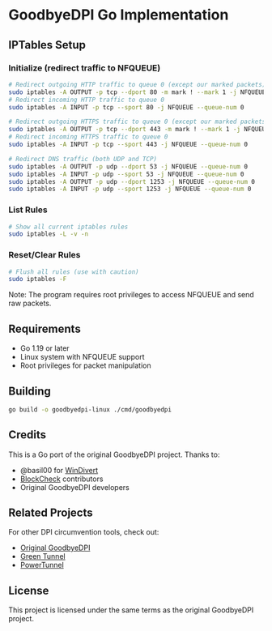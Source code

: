 # GoodbyeDPI Go Implementation

## IPTables Setup

### Initialize (redirect traffic to NFQUEUE)

```bash
# Redirect outgoing HTTP traffic to queue 0 (except our marked packets)
sudo iptables -A OUTPUT -p tcp --dport 80 -m mark ! --mark 1 -j NFQUEUE --queue-num 0
# Redirect incoming HTTP traffic to queue 0
sudo iptables -A INPUT -p tcp --sport 80 -j NFQUEUE --queue-num 0

# Redirect outgoing HTTPS traffic to queue 0 (except our marked packets)
sudo iptables -A OUTPUT -p tcp --dport 443 -m mark ! --mark 1 -j NFQUEUE --queue-num 0
# Redirect incoming HTTPS traffic to queue 0
sudo iptables -A INPUT -p tcp --sport 443 -j NFQUEUE --queue-num 0

# Redirect DNS traffic (both UDP and TCP)
sudo iptables -A OUTPUT -p udp --dport 53 -j NFQUEUE --queue-num 0
sudo iptables -A INPUT -p udp --sport 53 -j NFQUEUE --queue-num 0
sudo iptables -A OUTPUT -p udp --dport 1253 -j NFQUEUE --queue-num 0
sudo iptables -A INPUT -p udp --sport 1253 -j NFQUEUE --queue-num 0
```

### List Rules

```bash
# Show all current iptables rules
sudo iptables -L -v -n
```

### Reset/Clear Rules

```bash
# Flush all rules (use with caution)
sudo iptables -F
```

Note: The program requires root privileges to access NFQUEUE and send raw packets.

## Requirements

- Go 1.19 or later
- Linux system with NFQUEUE support
- Root privileges for packet manipulation

## Building

```bash
go build -o goodbyedpi-linux ./cmd/goodbyedpi
```

## Credits

This is a Go port of the original GoodbyeDPI project. Thanks to:

- @basil00 for [WinDivert](https://github.com/basil00/Divert)
- [BlockCheck](https://github.com/ValdikSS/blockcheck) contributors
- Original GoodbyeDPI developers

## Related Projects

For other DPI circumvention tools, check out:

- [Original GoodbyeDPI](https://github.com/ValdikSS/GoodbyeDPI)
- [Green Tunnel](https://github.com/SadeghHayeri/GreenTunnel)
- [PowerTunnel](https://github.com/krlvm/PowerTunnel)

## License

This project is licensed under the same terms as the original GoodbyeDPI project.
